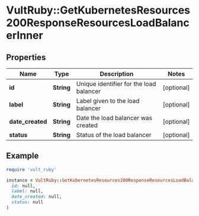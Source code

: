 # VultRuby::GetKubernetesResources200ResponseResourcesLoadBalancerInner

## Properties

| Name | Type | Description | Notes |
| ---- | ---- | ----------- | ----- |
| **id** | **String** | Unique identifier for the load balancer | [optional] |
| **label** | **String** | Label given to the load balancer | [optional] |
| **date_created** | **String** | Date the load balancer was created | [optional] |
| **status** | **String** | Status of the load balancer | [optional] |

## Example

```ruby
require 'vult_ruby'

instance = VultRuby::GetKubernetesResources200ResponseResourcesLoadBalancerInner.new(
  id: null,
  label: null,
  date_created: null,
  status: null
)
```

